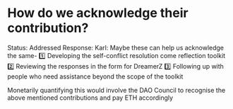 # How do we acknowledge their contribution?

Status: Addressed
Response: Karl: Maybe these can help us acknowledge the same-
1️⃣ Developing the self-conflict resolution come reflection toolkit
2️⃣ Reviewing the responses in the form for DreamerZ
3️⃣ Following up with people who need assistance beyond the scope of the toolkit

Monetarily quantifying this would involve the DAO Council to recognise the above mentioned contributions and pay ETH accordingly